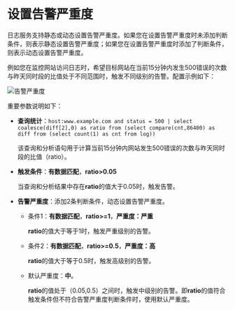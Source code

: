 # 设置告警严重度

日志服务支持静态或动态设置告警严重度。如果您在设置告警严重度时未添加判断条件，则表示静态设置告警严重度；如果您在设置告警严重度时添加了判断条件，则表示动态设置告警严重度。

例如您在监控网站访问日志时，希望目标网站在当前15分钟内发生500错误的次数与昨天同时段的比值处于不同范围时，触发不同级别的告警。配置示例如下：

![告警严重度](https://static-aliyun-doc.oss-accelerate.aliyuncs.com/assets/img/zh-CN/6972558161/p263272.png)

重要参数说明如下：

-   **查询统计**：`host:www.example.com and status = 500 | select coalesce(diff[2],0) as ratio from (select compare(cnt,86400) as diff from (select count(1) as cnt from log))`

    该查询和分析语句用于计算当前15分钟内网站发生500错误的次数与昨天同时段的比值（ratio）。

-   **触发条件**：**有数据匹配**，**ratio\>0.05**

    当查询和分析结果中存在**ratio**的值大于0.05时，触发告警。

-   **告警严重度**：添加2条判断条件，动态设置告警严重度。
    -   条件1：**有数据匹配**，**ratio\>=1**，**严重度：严重**

        **ratio**的值大于等于1时，触发严重级别的告警。

    -   条件2：**有数据匹配**，**ratio\>=0.5**，**严重度：高**

        **ratio**的值大于等于0.5时，触发高级别的告警。

    -   默认严重度：**中**。

        **ratio**的值处于（0.05,0.5）之间时，触发中级别的告警。即**ratio**的值符合触发条件但不符合告警严重度判断条件时，使用默认严重度。


